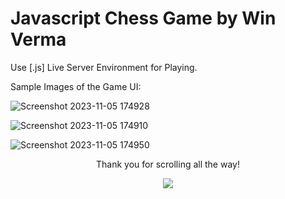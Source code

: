 # Javascript Chess Game by Win Verma

Use [.js] Live Server Environment for Playing.

Sample Images of the Game UI:

![Screenshot 2023-11-05 174928](https://github.com/winverma/chess-js/assets/82725829/eaeb4861-9eb0-407c-9fdd-fb778e57e09f)

![Screenshot 2023-11-05 174910](https://github.com/winverma/chess-js/assets/82725829/76a977d8-54c9-4047-9889-e4436e80161d)

![Screenshot 2023-11-05 174950](https://github.com/winverma/chess-js/assets/82725829/d89c8657-8709-4247-809a-6d923af49d6f)

<p align="center">Thank you for scrolling all the way!</p>
<p align="center"><a href="#top"><img src="https://img.shields.io/badge/-Back%20to%20Top-orange?style=for-the-badge" /></a></p>
